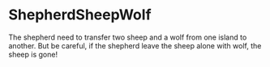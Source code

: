 # ShepherdSheepWolf
The shepherd need to transfer two sheep and a wolf from one island to another. But be careful, if the shepherd leave the sheep alone with wolf, the sheep is gone!
